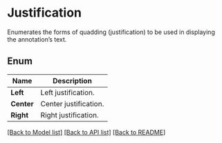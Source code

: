 ﻿
# Justification
Enumerates the forms of quadding (justification) to be used in displaying the annotation’s text.

## Enum
 Name | Description
------------ | ------------
**Left** | Left justification.
**Center** | Center justification.
**Right** | Right justification.


[[Back to Model list]](../README.md#documentation-for-models) [[Back to API list]](../README.md#documentation-for-api-endpoints) [[Back to README]](../README.md)


